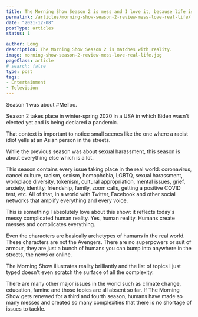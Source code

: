 ```yaml
---
title: The Morning Show Season 2 is mess and I love it, because life is all over the place
permalink: /articles/morning-show-season-2-review-mess-love-real-life/
date: "2021-12-08"
postType: articles
status: 1

author: Long
description: The Morning Show Season 2 is matches with reality.
image: morning-show-season-2-review-mess-love-real-life.jpg
pageClass: article
# search: false
type: post
tags:
- Entertainment
- Television
---
```


Season 1 was about #MeToo.

Season 2 takes place in winter-spring 2020 in a USA in which Biden wasn't elected yet and is being declared a pandemic.

That context is important to notice small scenes like the one where a racist idiot yells at an Asian person in the streets.

While the previous season was about sexual harassment, this season is about everything else which is a lot.

This season contains every issue taking place in the real world: coronavirus, cancel culture, racism, sexism, homophobia, LGBTQ, sexual harassment, workplace diversity, tokenism, cultural appropriation, mental issues, grief, anxiety, identity, friendship, family, zoom calls, getting a positive COVID test, etc. All of that, in a world with Twitter, Facebook and other social networks that amplify everything and every voice.

This is something I absolutely love about this show: it reflects today's messy complicated human reality. Yes, human reality. Humans create messes and complicates everything.

Even the characters are basically archetypes of humans in the real world. These characters are not the Avengers. There are no superpowers or suit of armour, they are just a bunch of humans you can bump into anywhere in the streets, the news or online.

The Morning Show illustrates reality brilliantly and the list of topics I just typed doesn't even scratch the surface of all the complexity.

There are many other major issues in the world such as climate change, education, famine and those topics are all absent so far. If The Morning Show gets renewed for a third and fourth season, humans have made so many messes and created so many complexities that there is no shortage of issues to tackle.
